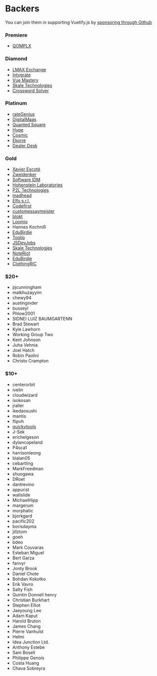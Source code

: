 # Backers

You can join them in supporting Vuetify.js by [sponsoring through Github](https://github.com/sponsors/johnleider)

### Premiere
- [QOMPLX](https://www.qomplx.com/)

### Diamond
- [LMAX Exchange](https://www.lmax.com/)
- [Intygrate](http://intygrate.com/)
- [Vue Mastery](http://vuemastery.com/)
- [Skale Technologies](http://www.skaletech.com/)
- [Crossword Solver](http://crossword-solver.io/)

### Platinum
- [rateGenius](https://application.rategenius.com/) <!-- Ravi Alamuri -->
- [DigitalMaas](https://www.digitalmaas.com/) <!-- Scott Francis -->
- [Quanted Square](https://analytics.quantedsquare.com/)
- [Hype](https://www.hypeinnovation.com/home)
- [Cosmic](https://www.cosmicjs.com/)
- [Ekorre](https://ekorre.hr/)
- [Dealer Desk](https://www.dealerdesk.de/)

### Gold
- [Xavier Escoté](http://www.deister.net/)
- [Zweidenker](http://zweidenker.de) <!-- Christian Denker -->
- [Software IDM](https://softwareidm.com/) <!-- Peter Sidebotham -->
- [Hohenstein Laboratories](https://www.hohenstein.de/en/home/home.xhtml)
- [P2L Technologies](https://p2l.tech/) <!-- Blaise Laflamme -->
- [madhead](https://www.madhead.com/) <!-- Terence Tsang -->
- [Elfo s.r.l.](https://www.elfo.net/)
- [Codefirst](https://www.codefirst.co.uk/)
- [customessaymeister](https://www.customessaymeister.com/)
- [blokt](https://blokt.com/)
- [Loomio](https://www.loomio.org/)
- Hannes Kochniß
- [EduBirdie](https://edubirdie.com/)
- [Toolio](https://www.toolio.com/)
- [JSDevJobs](https://jsdevjobs.com/)
- [Skale Technologies](http://www.skaletech.com/)
- [NoteRiot](https://note.riot.ai/)
- [EduBirdie](https://edubirdie.com/)
- [ClothingRIC](https://www.clothingric.com/)

### $20+
- pjcunningham
- malkhuzayyim
- chewy94
- austinginder
- busseyl
- Phlow2001
- SIDNEI LUIZ BAUMGARTENN
- Brad Stewart
- Kyle Lawhorn
- Working Group Two
- Kent Johnson
- Juha Vehnia
- Joel Hatch
- Robin Paolini
- Christo Crampton

### $10+
- centerorbit
- ivelin
- cloudwizard
- isokosan
- jraller
- ikedaosushi
- mantis
- flipvh
- [quickytools](https://www.quickytools.com) <!-- hueachilles -->
- J-Sek
- erichelgeson
- dylancopeland
- P4sca1
- harrisonleong
- blalan05
- cebartling
- MarkFreedman
- shuogawa
- DRoet
- dantrevino
- appurist
- wallslide
- MichaelHipp
- margerum
- morphatic
- bjorkgard
- pacific202
- borisdayma
- jillztom
- goeh
- bdeo
- Mark Couvaras
- Esteban Miguel
- Bert Garza
- fanvyr
- Jonty Brook
- Daniel Chote
- Bohdan Kokotko
- Erik Vavro
- Salty Fish
- Quintin Donnell henry
- Christian Burkhart
- Stephen Elliot
- Jaeyoung Lee
- Adam Kaput
- Harold Bruton
- James Chang
- Pierre Vanhulst
- Helmi
- Idea Junction Ltd.
- Anthony Estebe
- Sam Bosell
- Philippe Genois
- Costa Huang
- Chava Sobreyra
